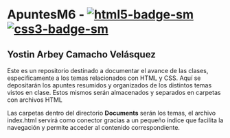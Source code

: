 # ApuntesM6 - [![html5-badge-sm]][html5-web] [![css3-badge-sm]][css3-web]


## Yostin Arbey Camacho Velásquez  

Este es un repositorio destinado a documentar el avance de las clases, especificamente a los temas relacionados con HTML y CSS. Aquí se depositarán los apuntes resumidos y organizados de los distintos temas vistos en clase. Estos mismos serán almacenados y separados en carpetas con 
archivos HTML

Las carpetas dentro del directorio **Documents** serán los temas, el archivo index.html servirá 
como conector gracias a un pequeño índice que facilita la navegación y permite acceder al 
contenido correspondiente.

[html5-badge-sm]: https://img.shields.io/badge/HTML5-E34F26?logo=html5&logoColor=fff&style=flat
[html5-web]: https://developer.mozilla.org/es/docs/Web/HTML

[css3-badge-sm]: https://img.shields.io/badge/CSS3-1572B6?logo=css3&logoColor=fff&style=flat
[css3-web]: https://developer.mozilla.org/es/docs/Web/CSS